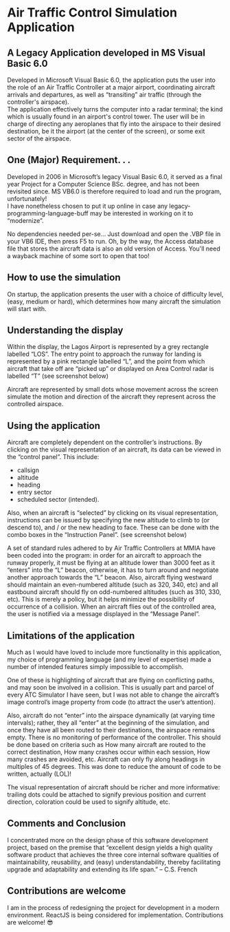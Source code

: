 # Air Traffic Control Simulation Application
## A Legacy Application developed in MS Visual Basic 6.0

Developed in Microsoft Visual Basic 6.0, the application puts the user into the role of an Air Traffic Controller at a major airport, coordinating aircraft arrivals and departures, as well as “transiting” air traffic (through the controller's airspace).  
The application effectively turns the computer into a radar terminal; the kind which is usually found in an airport's control tower. The user will be in charge of directing any aeroplanes that fly into the airspace to their desired destination, be it the airport (at the center of the screen), or some exit sector of the airspace.


## One (Major) Requirement. . . 

Developed in 2006 in Microsoft’s legacy Visual Basic 6.0, it served as a final year Project for a Computer Science BSc. degree, and has not been revisited since.  MS VB6.0 is therefore required to load and run the program, unfortunately!  
I have nonetheless chosen to put it up online in case any legacy-programming-language-buff may be interested in working on it to “modernize”.

No dependencies needed per-se… Just download and open the .VBP file in your VB6 IDE, then press F5 to run.  Oh, by the way, the Access database file that stores the aircraft data is also an old version of Access.  You'll need a wayback machine of some sort to open that too!


## How to use the simulation

On startup, the application presents the user with a choice of difficulty level, (easy, medium or hard), which determines how many aircraft the simulation will start with. 

## Understanding the display

Within the display, the Lagos Airport is represented by a grey rectangle labelled “LOS”. The entry point to approach the runway for landing is represented by a pink rectangle labelled “L”, and the point from which aircraft that take off are “picked up” or displayed on Area Control radar is labelled “T” (see screenshot below)

Aircraft are represented by small dots whose movement across the screen simulate the motion and direction of the aircraft they represent across the controlled airspace.

## Using the application

Aircraft are completely dependent on the controller’s instructions. By clicking on the visual representation of an aircraft, its data can be viewed in the “control panel”. This include: 
- callsign
- altitude
- heading
- entry sector 
- scheduled sector (intended).  

Also, when an aircraft is “selected” by clicking on its visual representation, instructions can be issued by specifying the new altitude to climb to (or descend to), and / or the new heading to face. These can be done with the combo boxes in the “Instruction Panel”. (see screenshot below)

A set of standard rules adhered to by Air Traffic Controllers at MMIA have been coded into the program: in order for an aircraft to approach the runway properly, it must be flying at an altitude lower than 3000 feet as it “enters” into the “L” beacon, otherwise, it has to turn around and negotiate another approach towards the “L” beacon. Also, aircraft flying westward should maintain an even-numbered altitude (such as 320, 340, etc) and all eastbound aircraft should fly on odd-numbered altitudes (such as 310, 330, etc). This is merely a policy, but it helps minimize the possibility of occurrence of a collision.
When an aircraft flies out of the controlled area, the user is notified via a message displayed in the “Message Panel”.

## Limitations of the application

Much as I would have loved to include more functionality in this application, my choice of programming language (and my level of expertise) made a number of intended features simply impossible to accomplish. 

One of these is highlighting of aircraft that are flying on conflicting paths, and may soon be involved in a collision. This is usually part and parcel of every ATC Simulator I have seen, but I was not able to change the aircraft’s image control’s image property from code (to attract the user’s attention). 

Also, aircraft do not “enter” into the airspace dynamically (at varying time intervals); rather, they all “enter” at the beginning  of the simulation, and once they have all been routed to their destinations, the airspace remains empty.
There is no monitoring of performance of the controller. This should be done based on criteria such as How many aircraft are routed to the correct destination, How many crashes occur within each session, How many crashes are avoided, etc.
Aircraft can only fly along headings in multiples of 45 degrees. This was done to reduce the amount of code to be written, actually (LOL)!

The visual representation of aircraft should be richer and more informative: trailing dots could be attached to signify previous position and current direction, coloration could be used to signify altitude, etc.

## Comments and Conclusion

I concentrated more on the design phase of this software development project, based on the premise that “excellent design yields a high quality software product that achieves the three core internal software qualities of maintainability, reusability, and (easy) understandability, thereby facilitating upgrade and adaptability and extending its life span.” – C.S. French 

## Contributions are welcome
I am in the process of redesigning the project for development in a modern environment.  ReactJS is being considered for implementation. Contributions are welcome! 😎
